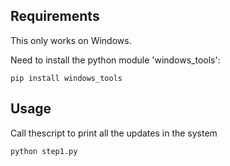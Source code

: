 ## Requirements
This only works on Windows.

Need to install the python module 'windows_tools':

    pip install windows_tools


## Usage
Call thescript to print all the updates in the system

    python step1.py

